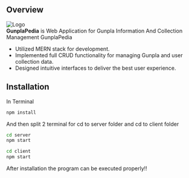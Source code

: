 ## Overview

![Logo](assets/icons/ChessStone_logo.png)<br>
**GunplaPedia** is Web Application for Gunpla Information And Collection Management GunplaPedia
- Utilized MERN stack for development.
- Implemented full CRUD functionality for managing Gunpla and user collection data.
- Designed intuitive interfaces to deliver the best user experience.

## Installation

In Terminal
```bash
npm install
```
And then split 2 terminal for cd to server folder and cd to client folder
```bash
cd server
npm start
```
```bash
cd client
npm start
```
After installation the program can be executed properly!!
